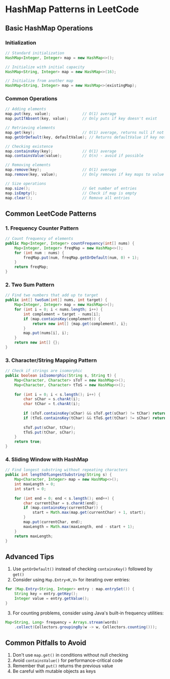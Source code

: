 # HashMap Patterns in LeetCode

## Basic HashMap Operations

### Initialization
```java
// Standard initialization
HashMap<Integer, Integer> map = new HashMap<>();

// Initialize with initial capacity
HashMap<String, Integer> map = new HashMap<>(16);

// Initialize from another map
HashMap<String, Integer> map = new HashMap<>(existingMap);
```

### Common Operations
```java
// Adding elements
map.put(key, value);              // O(1) average
map.putIfAbsent(key, value);      // Only puts if key doesn't exist

// Retrieving elements
map.get(key);                     // O(1) average, returns null if not found
map.getOrDefault(key, defaultValue); // Returns defaultValue if key not found

// Checking existence
map.containsKey(key);             // O(1) average
map.containsValue(value);         // O(n) - avoid if possible

// Removing elements
map.remove(key);                  // O(1) average
map.remove(key, value);           // Only removes if key maps to value

// Size operations
map.size();                       // Get number of entries
map.isEmpty();                    // Check if map is empty
map.clear();                      // Remove all entries
```

## Common LeetCode Patterns

### 1. Frequency Counter Pattern
```java
// Count frequency of elements
public Map<Integer, Integer> countFrequency(int[] nums) {
    Map<Integer, Integer> freqMap = new HashMap<>();
    for (int num : nums) {
        freqMap.put(num, freqMap.getOrDefault(num, 0) + 1);
    }
    return freqMap;
}
```

### 2. Two Sum Pattern
```java
// Find two numbers that add up to target
public int[] twoSum(int[] nums, int target) {
    Map<Integer, Integer> map = new HashMap<>();
    for (int i = 0; i < nums.length; i++) {
        int complement = target - nums[i];
        if (map.containsKey(complement)) {
            return new int[] {map.get(complement), i};
        }
        map.put(nums[i], i);
    }
    return new int[] {};
}
```

### 3. Character/String Mapping Pattern
```java
// Check if strings are isomorphic
public boolean isIsomorphic(String s, String t) {
    Map<Character, Character> sToT = new HashMap<>();
    Map<Character, Character> tToS = new HashMap<>();
    
    for (int i = 0; i < s.length(); i++) {
        char sChar = s.charAt(i);
        char tChar = t.charAt(i);
        
        if (sToT.containsKey(sChar) && sToT.get(sChar) != tChar) return false;
        if (tToS.containsKey(tChar) && tToS.get(tChar) != sChar) return false;
        
        sToT.put(sChar, tChar);
        tToS.put(tChar, sChar);
    }
    return true;
}
```

### 4. Sliding Window with HashMap
```java
// Find longest substring without repeating characters
public int lengthOfLongestSubstring(String s) {
    Map<Character, Integer> map = new HashMap<>();
    int maxLength = 0;
    int start = 0;
    
    for (int end = 0; end < s.length(); end++) {
        char currentChar = s.charAt(end);
        if (map.containsKey(currentChar)) {
            start = Math.max(map.get(currentChar) + 1, start);
        }
        map.put(currentChar, end);
        maxLength = Math.max(maxLength, end - start + 1);
    }
    return maxLength;
}
```

## Advanced Tips

1. Use `getOrDefault()` instead of checking `containsKey()` followed by `get()`
2. Consider using `Map.Entry<K,V>` for iterating over entries:
```java
for (Map.Entry<String, Integer> entry : map.entrySet()) {
    String key = entry.getKey();
    Integer value = entry.getValue();
}
```

3. For counting problems, consider using Java's built-in frequency utilities:
```java
Map<String, Long> frequency = Arrays.stream(words)
    .collect(Collectors.groupingBy(w -> w, Collectors.counting()));
```

## Common Pitfalls to Avoid

1. Don't use `map.get()` in conditions without null checking
2. Avoid `containsValue()` for performance-critical code
3. Remember that `put()` returns the previous value
4. Be careful with mutable objects as keys
